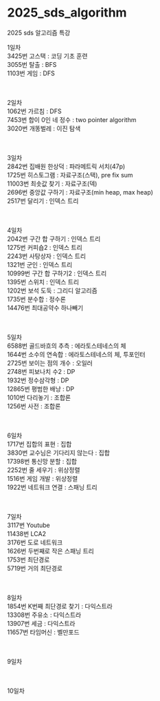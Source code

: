 # 2025_sds_algorithm
2025 sds 알고리즘 특강

1일차 </br>
3425번 고스택 : 코딩 기초 훈련 </br>
3055번 탈출 : BFS </br>
1103번 게임 : DFS </br>
</br>
</br>

2일차 </br>
1062번 가르침 : DFS </br>
7453번 합이 0인 네 정수 : two pointer algorithm </br>
3020번 개똥벌레 : 이진 탐색 </br>
</br>
</br>

3일차 </br>
2842번 집배원 한상덕 : 파라메트릭 서치(47p) </br>
1725번 히스토그램 : 자료구조(스택), pre fix sum </br>
11003번 최솟값 찾기 : 자료구조(덱) </br>
2696번 중앙값 구하기 : 자료구조(min heap, max heap) </br>
2517번 달리기 : 인덱스 트리 </br>
</br>
</br>

4일차 </br>
2042번 구간 합 구하기 : 인덱스 트리 </br>
1275번 커피숍2 : 인덱스 트리 </br>
2243번 사탕상자 : 인덱스 트리 </br>
1321번 군인 : 인덱스 트리 </br>
10999번 구간 합 구하기2 : 인덱스 트리 </br>
1395번 스위치 : 인덱스 트리 </br>
1202번 보석 도둑 : 그리디 알고리즘 </br>
1735번 분수합 : 정수론 </br>
14476번 최대공약수 하나빼기 </br>
</br>
</br>

5일차 </br>
6588번 골드바흐의 추측 : 에라토스테네스의 체 </br>
1644번 소수의 연속합 : 에라토스테네스의 체, 투포인터</br>
2725번 보이는 점의 개수 : 오일러 </br>
2748번 피보나치 수2 : DP </br>
1932번 정수삼각형 : DP </br>
12865번 평범한 배낭 : DP </br>
1010번 다리놓기 : 조합론 </br>
1256번 사전 : 조합론 </br>
</br>
</br>

6일차 </br>
1717번 집합의 표현 : 집합 </br>
3830번 교수님은 기다리지 않는다 : 집합 </br>
17398번 통신망 분할 : 집합 </br>
2252번 줄 세우기 : 위상정렬 </br>
1516번 게임 개발 : 위상정렬 </br>
1922번 네트워크 연결 : 스패닝 트리 </br>
</br>
</br>

7일차 </br>
3117번 Youtube </br>
11438번 LCA2 </br>
3176번 도로 네트워크 </br>
1626번 두번째로 작은 스패닝 트리 </br>
1753번 최단경로 </br>
5719번 거의 최단경로 </br>
</br>
</br>

8일차 </br>
1854번 K번째 최단경로 찾기 : 다익스트라 </br>
13308번 주유소 : 다익스트라 </br>
13907번 세금 : 다익스트라 </br>
11657번 타임머신 : 벨만포드 </br>
</br>
</br>

9일차 </br>
</br>
</br>

10일차 </br>
</br>
</br>
